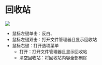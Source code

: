 # 回收站
![](../pic/zhuomian/tmp_14290-Screenshot_2016-12-28-09-37-30-1663979272.png)
- 鼠标左键单击：反白、
- 鼠标左键双击：打开文件管理器且显示回收站
- 鼠标右键：打开选项菜单
    - 打开：打开文件管理器且显示回收站
    - 清空回收站：将回收站内容全部删除
